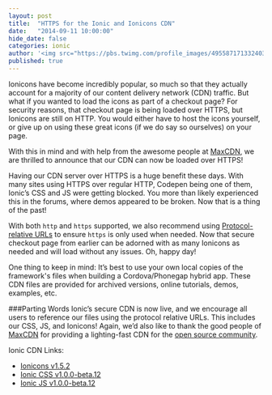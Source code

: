 ```yaml
---
layout: post
title:  "HTTPS for the Ionic and Ionicons CDN"
date:   "2014-09-11 10:00:00"
hide_date: false
categories: ionic
author: '<img src="https://pbs.twimg.com/profile_images/495587171332403200/tO9oMmCn.png" class="author-icon"><a href="https://twitter.com/mhartington">Mike</a>'
published: true
---
```


Ionicons have become incredibly popular, so much so that they actually account for a majority of our content delivery network (CDN) traffic. But what if you wanted to load the icons as part of a checkout page? For security reasons, that checkout page is being loaded over HTTPS, but Ionicons are still on HTTP. You would either have to host the icons yourself, or give up on using these great icons (if we do say so ourselves) on your page.

With this in mind and with help from the  awesome people at [MaxCDN](http://www.maxcdn.com/), we are thrilled to announce that our CDN can now be loaded over HTTPS!

<!-- more -->

Having our CDN server over HTTPS is a huge benefit these days. With many sites using HTTPS over regular HTTP, Codepen being one of them, Ionic’s CSS and JS were getting blocked. You more than likely experienced this in the forums, where demos appeared to be broken. Now that is a thing of the past!

With both `http` and `https` supported, we also recommend using [Protocol-relative URLs](http://www.paulirish.com/2010/the-protocol-relative-url/) to ensure `https` is only used when needed. Now that secure checkout page from earlier can be adorned with as many Ionicons as needed and will load without any issues. Oh, happy day!

One thing to keep in mind: It’s best to use your own local copies of the framework's files when building a Cordova/Phonegap hybrid app. These CDN files are provided for archived versions, online tutorials, demos, examples, etc.

###Parting Words
Ionic’s secure CDN is now live, and we encourage all users to reference our files using the protocol relative URLs. This includes our CSS, JS, and Ionicons! Again, we’d also like to thank the good people of [MaxCDN](http://www.maxcdn.com/) for providing a lighting-fast CDN for the [open source community](http://www.maxcdn.com/open-source/).

Ionic CDN Links:

- [Ionicons v1.5.2](https://code.ionicframework.com/ionicons/1.5.2/css/ionicons.min.css)
- [Ionic CSS v1.0.0-beta.12](https://code.ionicframework.com/1.0.0-beta.12/css/ionic.min.css)
- [Ionic JS v1.0.0-beta.12](https://code.ionicframework.com/1.0.0-beta.12/js/ionic.bundle.min.js)
